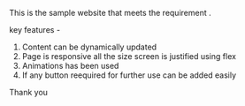 This is the sample website that meets the requirement .

key features - 

1. Content can be dynamically updated 
2. Page is responsive all the size screen is justified using flex
3. Animations has been used 
4. If any button reequired for further use can be added easily

Thank you
